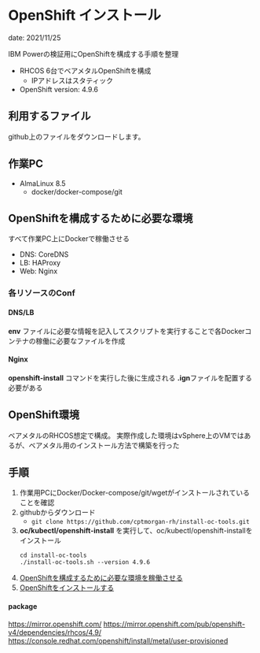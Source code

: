 # OpenShift インストール 
date: 2021/11/25  

IBM Powerの検証用にOpenShiftを構成する手順を整理  
- RHCOS 6台でベアメタルOpenShiftを構成
  - IPアドレスはスタティック
- OpenShift version: 4.9.6

## 利用するファイル
github上のファイルをダウンロードします。  



## 作業PC  
- AlmaLinux 8.5  
  - docker/docker-compose/git

## OpenShiftを構成するために必要な環境  
すべて作業PC上にDockerで稼働させる  
- DNS: CoreDNS
- LB: HAProxy
- Web: Nginx  

### 各リソースのConf  
#### DNS/LB
**env** ファイルに必要な情報を記入してスクリプトを実行することで各Dockerコンテナの稼働に必要なファイルを作成  

#### Nginx
**openshift-install** コマンドを実行した後に生成される **.ign**ファイルを配置する必要がある

## OpenShift環境  
ベアメタルのRHCOS想定で構成。
実際作成した環境はvSphere上のVMではあるが、ベアメタル用のインストール方法で構築を行った  


## 手順  

1. 作業用PCにDocker/Docker-compose/git/wgetがインストールされていることを確認
2. githubからダウンロード
   - `git clone https://github.com/cptmorgan-rh/install-oc-tools.git`
3. **oc/kubectl/openshift-install** を実行して、oc/kubectl/openshift-installをインストール   
   ```
   cd install-oc-tools
   ./install-oc-tools.sh --version 4.9.6
   ```
4. [OpenShiftを構成するために必要な環境を稼働させる](docker/README.md)
5. [OpenShiftをインストールする](openshift/README.md)


#### package  
https://mirror.openshift.com/
https://mirror.openshift.com/pub/openshift-v4/dependencies/rhcos/4.9/
https://console.redhat.com/openshift/install/metal/user-provisioned

